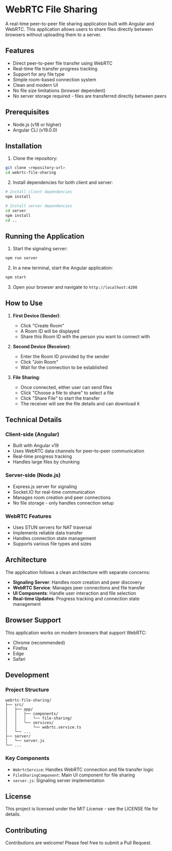 # WebRTC File Sharing

A real-time peer-to-peer file sharing application built with Angular and WebRTC. This application allows users to share files directly between browsers without uploading them to a server.

## Features

- Direct peer-to-peer file transfer using WebRTC
- Real-time file transfer progress tracking
- Support for any file type
- Simple room-based connection system
- Clean and modern UI
- No file size limitations (browser dependent)
- No server storage required - files are transferred directly between peers

## Prerequisites

- Node.js (v18 or higher)
- Angular CLI (v19.0.0)

## Installation

1. Clone the repository:
```bash
git clone <repository-url>
cd webrtc-file-sharing
```

2. Install dependencies for both client and server:
```bash
# Install client dependencies
npm install

# Install server dependencies
cd server
npm install
cd ..
```

## Running the Application

1. Start the signaling server:
```bash
npm run server
```

2. In a new terminal, start the Angular application:
```bash
npm start
```

3. Open your browser and navigate to `http://localhost:4200`

## How to Use

1. **First Device (Sender)**:
   - Click "Create Room"
   - A Room ID will be displayed
   - Share this Room ID with the person you want to connect with

2. **Second Device (Receiver)**:
   - Enter the Room ID provided by the sender
   - Click "Join Room"
   - Wait for the connection to be established

3. **File Sharing**:
   - Once connected, either user can send files
   - Click "Choose a file to share" to select a file
   - Click "Share File" to start the transfer
   - The receiver will see the file details and can download it

## Technical Details

### Client-side (Angular)

- Built with Angular v19
- Uses WebRTC data channels for peer-to-peer communication
- Real-time progress tracking
- Handles large files by chunking

### Server-side (Node.js)

- Express.js server for signaling
- Socket.IO for real-time communication
- Manages room creation and peer connections
- No file storage - only handles connection setup

### WebRTC Features

- Uses STUN servers for NAT traversal
- Implements reliable data transfer
- Handles connection state management
- Supports various file types and sizes

## Architecture

The application follows a clean architecture with separate concerns:

- **Signaling Server**: Handles room creation and peer discovery
- **WebRTC Service**: Manages peer connections and file transfer
- **UI Components**: Handle user interaction and file selection
- **Real-time Updates**: Progress tracking and connection state management

## Browser Support

This application works on modern browsers that support WebRTC:
- Chrome (recommended)
- Firefox
- Edge
- Safari

## Development

### Project Structure
```
webrtc-file-sharing/
├── src/
│   ├── app/
│   │   ├── components/
│   │   │   └── file-sharing/
│   │   └── services/
│   │       └── webrtc.service.ts
│   └── ...
├── server/
│   └── server.js
└── ...
```

### Key Components

- `WebrtcService`: Handles WebRTC connection and file transfer logic
- `FileSharingComponent`: Main UI component for file sharing
- `server.js`: Signaling server implementation

## License

This project is licensed under the MIT License - see the LICENSE file for details.

## Contributing

Contributions are welcome! Please feel free to submit a Pull Request.
